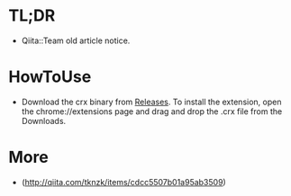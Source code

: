 # TL;DR
- Qiita::Team old article notice.

# HowToUse
- Download the crx binary from [Releases](https://github.com/tknzk/qiita_team_chrome_extension/releases). To install the extension, open the chrome://extensions page and drag and drop the .crx file from the Downloads.

# More
- (http://qiita.com/tknzk/items/cdcc5507b01a95ab3509)
